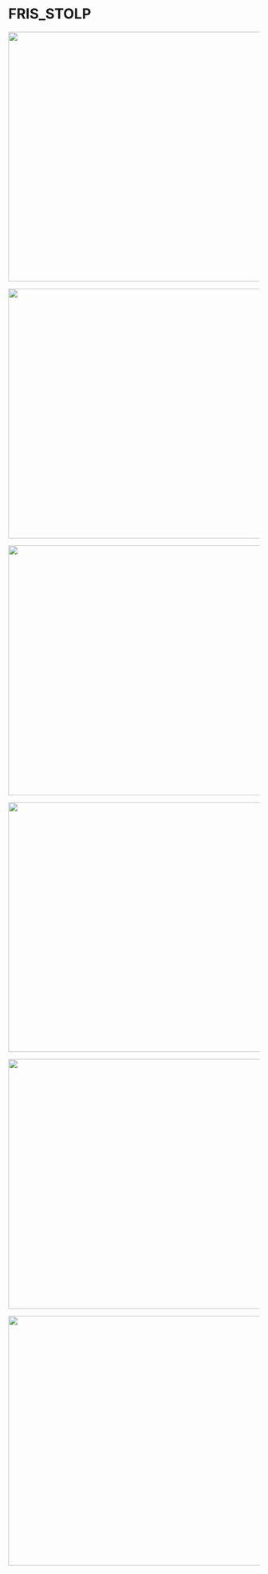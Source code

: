 # FRIS_STOLP

<p align="center">
  <img width="679" height="500" src="https://user-images.githubusercontent.com/17060773/31626262-597d21fe-b2a9-11e7-8319-d46dfec22939.png">
</p>
<p align="center">
  <img width="679" height="500" src="https://user-images.githubusercontent.com/17060773/31626384-c6c94cb0-b2a9-11e7-9699-27f9149afcc1.png">
</p>
<p align="center">
  <img width="679" height="500" src="https://user-images.githubusercontent.com/17060773/31626269-5c629228-b2a9-11e7-94fd-e5a313367f2a.png">
</p>
<p align="center">
  <img width="679" height="500" src="https://user-images.githubusercontent.com/17060773/31626385-c6f8b6b2-b2a9-11e7-81ba-2e09d0aee93a.png">
</p>
<p align="center">
  <img width="679" height="500" src="https://user-images.githubusercontent.com/17060773/31626279-6004efa2-b2a9-11e7-9722-29800e9309fa.png">
</p>
<p align="center">
  <img width="679" height="500" src="https://user-images.githubusercontent.com/17060773/31626386-c723fd90-b2a9-11e7-992f-d8c91db5c710.png">
</p>

